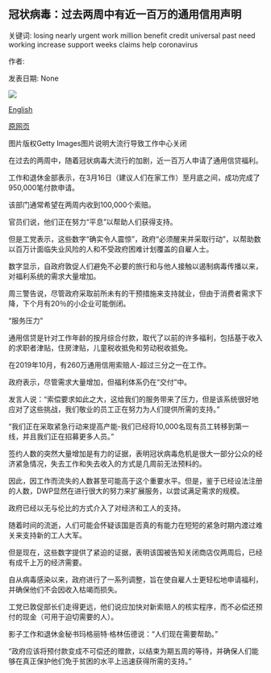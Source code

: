 ## 冠状病毒：过去两周中有近一百万的通用信用声明

关键词: losing nearly urgent work million benefit credit universal past need working increase support weeks claims help coronavirus

作者: 

发表日期: None

![](https://ichef.bbci.co.uk/news/1024/branded_news/4F07/production/_111513202_hi014540490.jpg)

[English](Coronavirus%3A%20Nearly%20a%20million%20universal%20credit%20claims%20in%20past%20two%20weeks.md)

[原网页](https://www.bbc.com/news/uk-politics-52129128)

图片版权Getty Images图片说明大流行导致工作中心关闭

在过去的两周中，随着冠状病毒大流行的加剧，近一百万人申请了通用信贷福利。

工作和退休金部表示，在3月16日（建议人们在家工作）至月底之间，成功完成了950,000笔付款申请。

该部门通常希望在两周内收到100,000个索赔。

官员们说，他们正在努力“平息”以帮助人们获得支持。

但是工党表示，这些数字“确实令人震惊”，政府“必须醒来并采取行动”，以帮助数以百万计面临失业风险的人和不受政府困难计划覆盖的自雇人士。

数字显示，自政府敦促人们避免不必要的旅行和与他人接触以遏制病毒传播以来，对福利系统的需求大量增加。

周三警告说，尽管政府采取前所未有的干预措施来支持就业，但由于消费者需求下降，下个月有20％的小企业可能倒闭。

“服务压力”

通用信贷是针对工作年龄的按月综合付款，取代了以前的许多福利，包括基于收入的求职者津贴，住房津贴，儿童税收抵免和劳动税收抵免。

在2019年10月，有260万通用信用索赔人-超过三分之一在工作。

政府表示，尽管需求大量增加，但福利体系仍在“交付”中。

发言人说：“索偿要求如此之大，这给我们的服务带来了压力，但是该系统很好地应对了这些挑战，我们敬业的员工正在努力为人们提供所需的支持。”

“我们正在采取紧急行动来提高产能-我们已经将10,000名现有员工转移到第一线，并且我们正在招募更多人员。”

签约人数的突然大量增加是有力的证据，表明冠状病毒危机是很大一部分公众的经济紧急情况，失去工作和失去收入的方式是几周前无法预料的。

因此，因工作而流失的人数甚至可能高于这个重要水平。但是，鉴于已经设法注册的人数，DWP显然在进行很大的努力来扩展服务，以尝试满足需求的规模。

政府已经以无与伦比的方式介入了对经济和工人的支持。

随着时间的流逝，人们可能会怀疑该国是否真的有能力在短短的紧急时期内渡过难关来支持新的工人大军。

但是现在，这些数字提供了紧迫的证据，表明该国被告知关闭商店仅两周后，已经有成千上万的经济需要。

自从病毒感染以来，政府进行了一系列调整，旨在使自雇人士更轻松地申请福利，并确保他们不会因收入枯竭而损失。

工党已敦促部长们走得更远，他们说应加快对新索赔人的核实程序，而不必偿还预付的现金（可用于迫切需要的人）。

影子工作和退休金秘书玛格丽特·格林伍德说：“人们现在需要帮助。”

“政府应该将预付款变成不可偿还的赠款，以结束为期五周的等待，并确保人们能够在真正保护他们免于贫困的水平上迅速获得所需的支持。”